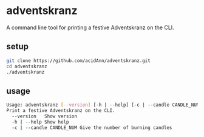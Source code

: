 # adventskranz
A command line tool for printing a festive Adventskranz on the CLI.

## setup
```sh
git clone https://github.com/acidAnn/adventskranz.git
cd adventskranz
./adventskranz
```

## usage
```sh
Usage: adventskranz [--version] [-h | --help] [-c | --candle CANDLE_NUM]
Print a festive Adventskranz on the CLI.
  --version   Show version
  -h | --help Show help
  -c | --candle CANDLE_NUM Give the number of burning candles
```
